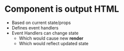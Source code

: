 # Component is output HTML

- Based on current state/props
- Defines event handlers
- Event Handlers can change state
  - Which would cause new **render**
  - Which would reflect updated state
